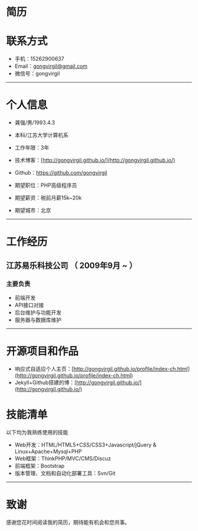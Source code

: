 # 简历

# 联系方式

- 手机：15262900637
- Email：gongvirgil@gmail.com
- 微信号：gongvirgil

---

# 个人信息

- 龚强/男/1993.4.3
- 本科/江苏大学计算机系 
- 工作年限：3年
- 技术博客：[http://gongvirgil.github.io/](http://gongvirgil.github.io/)
- Github：https://github.com/gongvirgil

- 期望职位：PHP高级程序员
- 期望薪资：税前月薪15k~20k
- 期望城市：北京

---

# 工作经历

## 江苏易乐科技公司 （ 2009年9月 ~ ）

### 主要负责

- 前端开发
- API接口对接
- 后台维护与功能开发
- 服务器与数据库维护

---

# 开源项目和作品

- 响应式自适应个人主页：[http://gongvirgil.github.io/profile/index-ch.html](http://gongvirgil.github.io/profile/index-ch.html)
- Jekyll+Github搭建的博：[http://gongvirgil.github.io/](http://gongvirgil.github.io/)



# 技能清单

以下均为我熟练使用的技能

- Web开发：HTML/HTML5+CSS/CSS3+Javascript/jQuery & Linux+Apache+Mysql+PHP
- Web框架：ThinkPHP/MVC/CMS/Discuz
- 前端框架：Bootstrap
- 版本管理、文档和自动化部署工具：Svn/Git

---

# 致谢
感谢您花时间阅读我的简历，期待能有机会和您共事。
